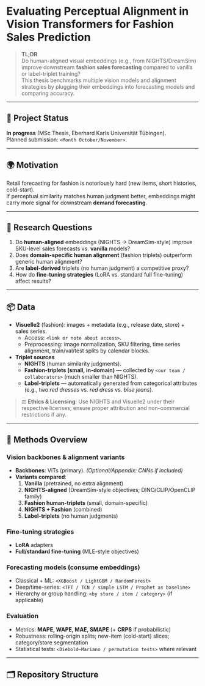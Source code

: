 # Evaluating Perceptual Alignment in Vision Transformers for Fashion Sales Prediction

> **TL;DR**  
> Do human-aligned visual embeddings (e.g., from NIGHTS/DreamSim) improve downstream **fashion sales forecasting** compared to vanilla or label-triplet training?  
> This thesis benchmarks multiple vision models and alignment strategies by plugging their embeddings into forecasting models and comparing accuracy.

---

## 📌 Project Status
**In progress** (MSc Thesis, Eberhard Karls Universität Tübingen).  
Planned submission: `<Month October/November>`.

---

## 🌍 Motivation
Retail forecasting for fashion is notoriously hard (new items, short histories, cold-start).  
If perceptual similarity matches human judgment better, embeddings might carry more signal for downstream **demand forecasting**.

---

## 🧩 Research Questions
1. Do **human-aligned** embeddings (NIGHTS → DreamSim-style) improve SKU-level sales forecasts vs. **vanilla** models?  
2. Does **domain-specific human alignment** (fashion triplets) outperform generic human alignment?  
3. Are **label-derived** triplets (no human judgment) a competitive proxy?  
4. How do **fine-tuning strategies** (LoRA vs. standard full fine-tuning) affect results?

---

## 📦 Data
- **Visuelle2** (fashion): images + metadata (e.g., release date, store) + sales series.  
  - Access: `<link or note about access>`.  
  - Preprocessing: image normalization, SKU filtering, time series alignment, train/val/test splits by calendar blocks.  
- **Triplet sources**  
  - **NIGHTS** (human similarity judgments).  
  - **Fashion-triplets (small, in-domain)** — collected by `<our team / collaborators>` (much smaller than NIGHTS).  
  - **Label-triplets** — automatically generated from categorical attributes (e.g., two *red dresses* vs. *red dress* vs. *blue jeans*).

> ⚖️ **Ethics & Licensing**: Use NIGHTS and Visuelle2 under their respective licenses; ensure proper attribution and non-commercial restrictions if any.

---

## 🔬 Methods Overview

### Vision backbones & alignment variants
- **Backbones**: ViTs (primary). *(Optional/Appendix: CNNs if included)*  
- **Variants compared**:
  1) **Vanilla** (pretrained, no extra alignment)  
  2) **NIGHTS-aligned** (DreamSim-style objectives; DINO/CLIP/OpenCLIP family)  
  3) **Fashion human-triplets** (small, domain-specific)  
  4) **NIGHTS + Fashion** (combined)  
  5) **Label-triplets** (no human judgments)

### Fine-tuning strategies
- **LoRA** adapters  
- **Full/standard fine-tuning** (MLE-style objectives)

### Forecasting models (consume embeddings)
- Classical + ML: `<XGBoost / LightGBM / RandomForest>`  
- Deep/time-series: `<TFT / TCN / simple LSTM / Prophet as baseline>`  
- Hierarchy or group handling: `<by store / item / category>` (if applicable)

### Evaluation
- Metrics: **MAPE, WAPE, MAE, SMAPE** (+ **CRPS** if probabilistic)  
- Robustness: rolling-origin splits; new-item (cold-start) slices; category/store segmentation  
- Statistical tests: `<Diebold–Mariano / permutation tests>` where relevant

---

## 🗂️ Repository Structure
